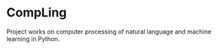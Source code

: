 # CompLing

Project works on computer processing of natural language and machine learning in Python.
